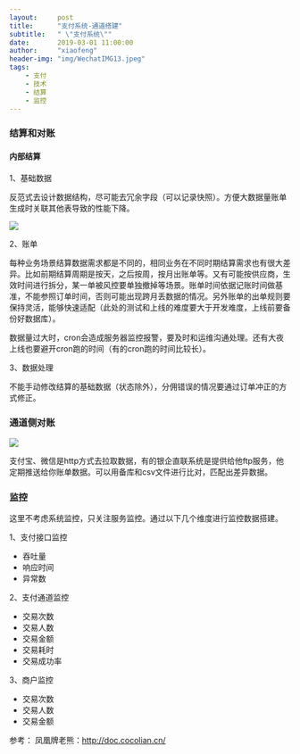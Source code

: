 ```yaml
---
layout:     post
title:      "支付系统-通道搭建"
subtitle:   " \"支付系统\""
date:       2019-03-01 11:00:00
author:     "xiaofeng"
header-img: "img/WechatIMG13.jpeg"
tags:
    - 支付 
    - 技术
    - 结算
    - 监控
---
```



### 结算和对账

#### 内部结算

1、基础数据

反范式去设计数据结构，尽可能去冗余字段（可以记录快照）。方便大数据量账单生成时关联其他表导致的性能下降。

![](https://tva1.sinaimg.cn/large/007S8ZIlly1gduhm77u4fj30lg09l3yt.jpg)

2、账单

每种业务场景结算数据需求都是不同的，相同业务在不同时期结算需求也有很大差异。比如前期结算周期是按天，之后按周，按月出账单等。又有可能按供应商，生效时间进行拆分，某一单被风控要单独撤掉等场景。账单时间依据记账时间做基准，不能参照订单时间，否则可能出现跨月丢数据的情况。另外账单的出单规则要保持灵活，能够快速适配（此处的测试和上线的难度要大于开发难度，上线前要备份好数据库）。

数据量过大时，cron会造成服务器监控报警，要及时和运维沟通处理。还有大夜上线也要避开cron跑的时间（有的cron跑的时间比较长）。

3、数据处理

不能手动修改结算的基础数据（状态除外），分佣错误的情况要通过订单冲正的方式修正。


### 通道侧对账

![](https://tva1.sinaimg.cn/large/007S8ZIlgy1gduk5mzgelj30le0a4q3d.jpg)

支付宝、微信是http方式去拉取数据，有的银企直联系统是提供给他ftp服务，他定期推送给你账单数据。可以用备库和csv文件进行比对，匹配出差异数据。


### 监控

这里不考虑系统监控，只关注服务监控。通过以下几个维度进行监控数据搭建。

1、支付接口监控

* 吞吐量
* 响应时间
* 异常数

2、支付通道监控

* 交易次数
* 交易人数
* 交易金额
* 交易耗时
* 交易成功率

3、商户监控

* 交易次数
* 交易人数
* 交易金额


参考：
凤凰牌老熊：http://doc.cocolian.cn/

